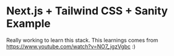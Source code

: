 # Next.js + Tailwind CSS + Sanity Example

Really working to learn this stack. This learnings comes from https://www.youtube.com/watch?v=NO7_jgzVgbc :)
